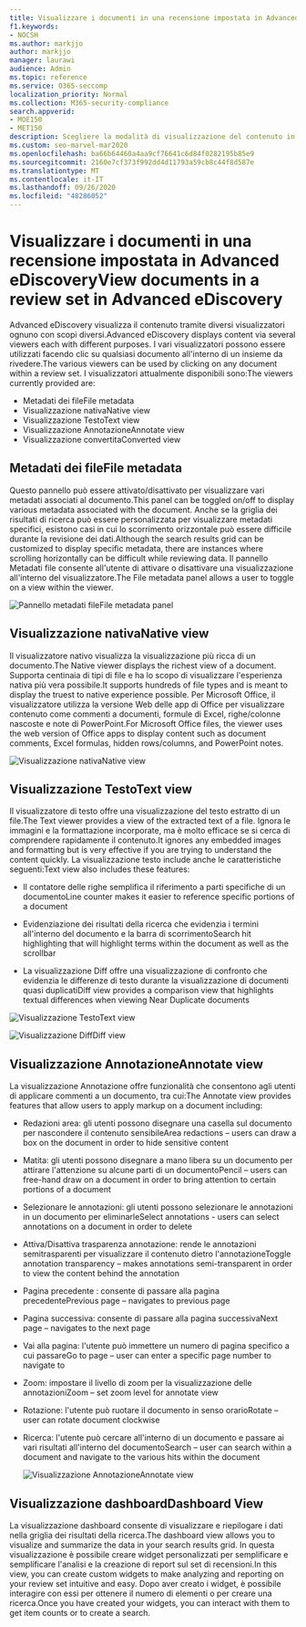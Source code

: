 ```yaml
---
title: Visualizzare i documenti in una recensione impostata in Advanced eDiscovery
f1.keywords:
- NOCSH
ms.author: markjjo
author: markjjo
manager: laurawi
audience: Admin
ms.topic: reference
ms.service: O365-seccomp
localization_priority: Normal
ms.collection: M365-security-compliance
search.appverid:
- MOE150
- MET150
description: Scegliere la modalità di visualizzazione del contenuto in Advanced eDiscovery, ad esempio testo, annotazione, conversione o visualizzazione nativa.
ms.custom: seo-marvel-mar2020
ms.openlocfilehash: ba66b64460a4aa9cf76641c6d84f0282195b85e9
ms.sourcegitcommit: 2160e7cf373f992dd4d11793a59cb8c44f8d587e
ms.translationtype: MT
ms.contentlocale: it-IT
ms.lasthandoff: 09/26/2020
ms.locfileid: "48286052"
---
```

# <a name="view-documents-in-a-review-set-in-advanced-ediscovery"></a><span data-ttu-id="287e4-103">Visualizzare i documenti in una recensione impostata in Advanced eDiscovery</span><span class="sxs-lookup"><span data-stu-id="287e4-103">View documents in a review set in Advanced eDiscovery</span></span>

<span data-ttu-id="287e4-104">Advanced eDiscovery visualizza il contenuto tramite diversi visualizzatori ognuno con scopi diversi.</span><span class="sxs-lookup"><span data-stu-id="287e4-104">Advanced eDiscovery displays content via several viewers each with different purposes.</span></span> <span data-ttu-id="287e4-105">I vari visualizzatori possono essere utilizzati facendo clic su qualsiasi documento all'interno di un insieme da rivedere.</span><span class="sxs-lookup"><span data-stu-id="287e4-105">The various viewers can be used by clicking on any document within a review set.</span></span> <span data-ttu-id="287e4-106">I visualizzatori attualmente disponibili sono:</span><span class="sxs-lookup"><span data-stu-id="287e4-106">The viewers currently provided are:</span></span>

- <span data-ttu-id="287e4-107">Metadati dei file</span><span class="sxs-lookup"><span data-stu-id="287e4-107">File metadata</span></span>
- <span data-ttu-id="287e4-108">Visualizzazione nativa</span><span class="sxs-lookup"><span data-stu-id="287e4-108">Native view</span></span>
- <span data-ttu-id="287e4-109">Visualizzazione Testo</span><span class="sxs-lookup"><span data-stu-id="287e4-109">Text view</span></span>
- <span data-ttu-id="287e4-110">Visualizzazione Annotazione</span><span class="sxs-lookup"><span data-stu-id="287e4-110">Annotate view</span></span>
- <span data-ttu-id="287e4-111">Visualizzazione convertita</span><span class="sxs-lookup"><span data-stu-id="287e4-111">Converted view</span></span>

## <a name="file-metadata"></a><span data-ttu-id="287e4-112">Metadati dei file</span><span class="sxs-lookup"><span data-stu-id="287e4-112">File metadata</span></span>

<span data-ttu-id="287e4-113">Questo pannello può essere attivato/disattivato per visualizzare vari metadati associati al documento.</span><span class="sxs-lookup"><span data-stu-id="287e4-113">This panel can be toggled on/off to display various metadata associated with the document.</span></span> <span data-ttu-id="287e4-114">Anche se la griglia dei risultati di ricerca può essere personalizzata per visualizzare metadati specifici, esistono casi in cui lo scorrimento orizzontale può essere difficile durante la revisione dei dati.</span><span class="sxs-lookup"><span data-stu-id="287e4-114">Although the search results grid can be customized to display specific metadata, there are instances where scrolling horizontally can be difficult while reviewing data.</span></span> <span data-ttu-id="287e4-115">Il pannello Metadati file consente all'utente di attivare o disattivare una visualizzazione all'interno del visualizzatore.</span><span class="sxs-lookup"><span data-stu-id="287e4-115">The File metadata panel allows a user to toggle on a view within the viewer.</span></span>

![<span data-ttu-id="287e4-116">Pannello metadati file</span><span class="sxs-lookup"><span data-stu-id="287e4-116">File metadata panel</span></span>
](../media/Reviewimage2.png)

## <a name="native-view"></a><span data-ttu-id="287e4-117">Visualizzazione nativa</span><span class="sxs-lookup"><span data-stu-id="287e4-117">Native view</span></span>

<span data-ttu-id="287e4-118">Il visualizzatore nativo visualizza la visualizzazione più ricca di un documento.</span><span class="sxs-lookup"><span data-stu-id="287e4-118">The Native viewer displays the richest view of a document.</span></span> <span data-ttu-id="287e4-119">Supporta centinaia di tipi di file e ha lo scopo di visualizzare l'esperienza nativa più vera possibile.</span><span class="sxs-lookup"><span data-stu-id="287e4-119">It supports hundreds of file types and is meant to display the truest to native experience possible.</span></span> <span data-ttu-id="287e4-120">Per Microsoft Office, il visualizzatore utilizza la versione Web delle app di Office per visualizzare contenuto come commenti a documenti, formule di Excel, righe/colonne nascoste e note di PowerPoint.</span><span class="sxs-lookup"><span data-stu-id="287e4-120">For Microsoft Office files, the viewer uses the web version of Office apps to display content such as document comments, Excel formulas, hidden rows/columns, and PowerPoint notes.</span></span>

![<span data-ttu-id="287e4-121">Visualizzazione nativa</span><span class="sxs-lookup"><span data-stu-id="287e4-121">Native view</span></span>
](../media/Reviewimage3.png)

## <a name="text-view"></a><span data-ttu-id="287e4-122">Visualizzazione Testo</span><span class="sxs-lookup"><span data-stu-id="287e4-122">Text view</span></span>

<span data-ttu-id="287e4-123">Il visualizzatore di testo offre una visualizzazione del testo estratto di un file.</span><span class="sxs-lookup"><span data-stu-id="287e4-123">The Text viewer provides a view of the extracted text of a file.</span></span> <span data-ttu-id="287e4-124">Ignora le immagini e la formattazione incorporate, ma è molto efficace se si cerca di comprendere rapidamente il contenuto.</span><span class="sxs-lookup"><span data-stu-id="287e4-124">It ignores any embedded images and formatting but is very effective if you are trying to understand the content quickly.</span></span> <span data-ttu-id="287e4-125">La visualizzazione testo include anche le caratteristiche seguenti:</span><span class="sxs-lookup"><span data-stu-id="287e4-125">Text view also includes these features:</span></span>

  - <span data-ttu-id="287e4-126">Il contatore delle righe semplifica il riferimento a parti specifiche di un documento</span><span class="sxs-lookup"><span data-stu-id="287e4-126">Line counter makes it easier to reference specific portions of a document</span></span>

  - <span data-ttu-id="287e4-127">Evidenziazione dei risultati della ricerca che evidenzia i termini all'interno del documento e la barra di scorrimento</span><span class="sxs-lookup"><span data-stu-id="287e4-127">Search hit highlighting that will highlight terms within the document as well as the scrollbar</span></span>

  - <span data-ttu-id="287e4-128">La visualizzazione Diff offre una visualizzazione di confronto che evidenzia le differenze di testo durante la visualizzazione di documenti quasi duplicati</span><span class="sxs-lookup"><span data-stu-id="287e4-128">Diff view provides a comparison view that highlights textual differences when viewing Near Duplicate documents</span></span>

![<span data-ttu-id="287e4-129">Visualizzazione Testo</span><span class="sxs-lookup"><span data-stu-id="287e4-129">Text view</span></span>
](../media/Reviewimage4.png)

![<span data-ttu-id="287e4-130">Visualizzazione Diff</span><span class="sxs-lookup"><span data-stu-id="287e4-130">Diff view</span></span>
](../media/Reviewimage5.png)

## <a name="annotate-view"></a><span data-ttu-id="287e4-131">Visualizzazione Annotazione</span><span class="sxs-lookup"><span data-stu-id="287e4-131">Annotate view</span></span>

<span data-ttu-id="287e4-132">La visualizzazione Annotazione offre funzionalità che consentono agli utenti di applicare commenti a un documento, tra cui:</span><span class="sxs-lookup"><span data-stu-id="287e4-132">The Annotate view provides features that allow users to apply markup on a document including:</span></span>

  - <span data-ttu-id="287e4-133">Redazioni area: gli utenti possono disegnare una casella sul documento per nascondere il contenuto sensibile</span><span class="sxs-lookup"><span data-stu-id="287e4-133">Area redactions – users can draw a box on the document in order to hide sensitive content</span></span>

  - <span data-ttu-id="287e4-134">Matita: gli utenti possono disegnare a mano libera su un documento per attirare l'attenzione su alcune parti di un documento</span><span class="sxs-lookup"><span data-stu-id="287e4-134">Pencil – users can free-hand draw on a document in order to bring attention to certain portions of a document</span></span>

  - <span data-ttu-id="287e4-135">Selezionare le annotazioni: gli utenti possono selezionare le annotazioni in un documento per eliminarle</span><span class="sxs-lookup"><span data-stu-id="287e4-135">Select annotations - users can select annotations on a document in order to delete</span></span>

  - <span data-ttu-id="287e4-136">Attiva/Disattiva trasparenza annotazione: rende le annotazioni semitrasparenti per visualizzare il contenuto dietro l'annotazione</span><span class="sxs-lookup"><span data-stu-id="287e4-136">Toggle annotation transparency – makes annotations semi-transparent in order to view the content behind the annotation</span></span>

  - <span data-ttu-id="287e4-137">Pagina precedente : consente di passare alla pagina precedente</span><span class="sxs-lookup"><span data-stu-id="287e4-137">Previous page – navigates to previous page</span></span>

  - <span data-ttu-id="287e4-138">Pagina successiva: consente di passare alla pagina successiva</span><span class="sxs-lookup"><span data-stu-id="287e4-138">Next page – navigates to the next page</span></span>

  - <span data-ttu-id="287e4-139">Vai alla pagina: l'utente può immettere un numero di pagina specifico a cui passare</span><span class="sxs-lookup"><span data-stu-id="287e4-139">Go to page – user can enter a specific page number to navigate to</span></span>

  - <span data-ttu-id="287e4-140">Zoom: impostare il livello di zoom per la visualizzazione delle annotazioni</span><span class="sxs-lookup"><span data-stu-id="287e4-140">Zoom – set zoom level for annotate view</span></span>

  - <span data-ttu-id="287e4-141">Rotazione: l'utente può ruotare il documento in senso orario</span><span class="sxs-lookup"><span data-stu-id="287e4-141">Rotate – user can rotate document clockwise</span></span>

  - <span data-ttu-id="287e4-142">Ricerca: l'utente può cercare all'interno di un documento e passare ai vari risultati all'interno del documento</span><span class="sxs-lookup"><span data-stu-id="287e4-142">Search – user can search within a document and navigate to the various hits within the document</span></span>
    
    ![<span data-ttu-id="287e4-143">Visualizzazione Annotazione</span><span class="sxs-lookup"><span data-stu-id="287e4-143">Annotate view</span></span>
    ](../media/Reviewimage1.png)

## <a name="dashboard-view"></a><span data-ttu-id="287e4-144">Visualizzazione dashboard</span><span class="sxs-lookup"><span data-stu-id="287e4-144">Dashboard View</span></span> 
<span data-ttu-id="287e4-145">La visualizzazione dashboard consente di visualizzare e riepilogare i dati nella griglia dei risultati della ricerca.</span><span class="sxs-lookup"><span data-stu-id="287e4-145">The dashboard view allows you to visualize and summarize the data in your search results grid.</span></span> <span data-ttu-id="287e4-146">In questa visualizzazione è possibile creare widget personalizzati per semplificare e semplificare l'analisi e la creazione di report sul set di recensioni.</span><span class="sxs-lookup"><span data-stu-id="287e4-146">In this view, you can create custom widgets to make analyzing and reporting on your review set intuitive and easy.</span></span> <span data-ttu-id="287e4-147">Dopo aver creato i widget, è possibile interagire con essi per ottenere il numero di elementi o per creare una ricerca.</span><span class="sxs-lookup"><span data-stu-id="287e4-147">Once you have created your widgets, you can interact with them to get item counts or to create a search.</span></span> 
